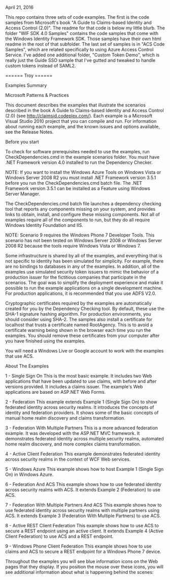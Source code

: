 April 21, 2016

This repo contains three sets of code examples.  The first is the code samples from Microsoft's book "A Guide to Claims-based Identity and Access Control (2.0)".  The readme for that code is below my little blurb.  The folder "WIF SDK 4.0 Samples" contains the code samples that come with the Windows Identity Framework SDK.  Those samples have their own html readme in the root of that subfolder.  The last set of samples is in "ACS Code Samples", which are related specifically to using Azure Access Control Service.  I've added one additional folder, "Custom Token Demo", which is really just the Guide SSO sample that I've gutted and tweaked to handle custom tokens instead of SAML2.  

====== Troy ======

Examples Summary

Microsoft Patterns & Practices

This document describes the examples that illustrate the scenarios described in the book A Guide to Claims-based Identity and Access Control (2.0) (see http://claimsid.codeplex.com/). Each example is a Microsoft Visual Studio 2010 project that you can compile and run. For information about running each example, and the known issues and options available, see the Release Notes.
 
 
Before you start
 
To check for software prerequisites needed to use the examples, run CheckDependencies.cmd in the example scenarios folder. You must have .NET Framework version 4.0 installed to run the Dependency Checker.
 
NOTE: If you want to install the Windows Azure Tools on Windows Vista or Windows Server 2008 R2 you must install .NET Framework version 3.5.1 before you run the CheckDependencies.cmd batch file. The .NET Framework version 3.5.1 can be installed as a Feature using Windows Server Manager.
 
The CheckDependencies.cmd batch file launches a dependency checking tool that reports any components missing on your system, and provides links to obtain, install, and configure these missing components. Not all of examples require all of the components to run, but they do all require Windows Identity Foundation and IIS.
 
NOTE: Scenario 9 requires the Windows Phone 7 Developer Tools. This scenario has not been tested on Windows Server 2008 or Windows Server 2008 R2 because the tools require Windows Vista or Windows 7.
 
Some infrastructure is shared by all of the examples, and everything that is not specific to identity has been simulated for simplicity. For example, there are no bindings to databases in any of the examples. In addition, all of the examples use simulated security token issuers to mimic the behavior of a production issuer for the fictitious companies that participate in the scenarios. The goal was to simplify the deployment experience and make it possible to run the example applications on a single development machine. For production applications, it is recommended that you use ADFS V2.0.
 
Cryptographic certificates required by the examples are automatically created for you by the Dependency Checking tool. By default, these use the SHA-1 signature hashing algorithm. For production environments, you should consider using SHA-2. The samples also install a certificate for localhost that trusts a certificate named RootAgency. This is to avoid a certificate warning being shown in the browser each time you run the examples. You should remove these certificates from your computer after you have finished using the examples.
 
You will need a Windows Live or Google account to work with the examples that use ACS.
 
 
About The Examples
 
1 - Single Sign On
This is the most basic example. It includes two Web applications that have been updated to use claims, with before and after versions provided. It includes a claims issuer. The example's Web applications are based on ASP.NET Web Forms.
 
2 - Federation
This example extends Example 1 (Single Sign On) to show federated identity across security realms. It introduces the concepts of identity and federation providers. It shows some of the basic concepts of manual home realm discovery and claims transformation.
 
3 - Federation With Multiple Partners
This is a more advanced federation example. It was developed with the ASP.NET MVC framework. It demonstrates federated identity across multiple security realms, automated home realm discovery, and more complex claims transformation.
 
4 - Active Client Federation
This example demonstrates federated identity across security realms in the context of WCF Web services.
 
5 - Windows Azure
This example shows how to host Example 1 (Single Sign On) in Windows Azure.
 
6 - Federation And ACS
This example shows how to use federated identity across security realms with ACS. It extends Example 2 (Federation) to use ACS.
 
7 - Federation With Multiple Partners And ACS
This example shows how to use federated identity across security realms with multiple partners using ACS. It extends Example 3 (Federation With Multiple Partners) to use ACS.
 
8 - Active REST Client Federation
This example shows how to use ACS to secure a REST endpoint using an active client. It extends Example 4 (Active Client Federation) to use ACS and a REST endpoint.
 
9 - Windows Phone Client Federation
This example shows how to use claims and ACS to secure a REST endpoint for a Windows Phone 7 device.
 
Throughout the examples you will see blue information icons on the Web pages that they display. If you position the mouse over these icons, you will see additional information about what is happening behind the scenes:
